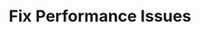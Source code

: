 ---
sidebar_position: 3
title: "Fix Performance Issues"
sidebar_label: "Fix Performance Issues"
description: "Resolve network performance problems in Alpine Linux platforms - troubleshoot slow networks, optimize bandwidth, fix latency issues, and improve network speed."
keywords:
  - "alpine network performance"
  - "slow network"
  - "bandwidth optimization"
  - "latency issues"
  - "performance troubleshooting"
tags:
  - alpine
  - network-performance
  - performance-issues
  - bandwidth-optimization
  - troubleshooting
slug: /linux/alpine/network/network-troubleshooting/fix-performance-issues
---